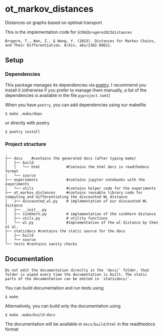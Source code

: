 # ot_markov_distances

Distances on graphs based on optimal transport 

This is the implementation code for {cite}`brugère2023distances`

```
Brugere, T., Wan, Z., & Wang, Y. (2023). Distances for Markov Chains, and Their Differentiation. ArXiv, abs/2302.08621.
```

## Setup

### Dependencies

This package manages its dependencies via [poetry](https://python-poetry.org/). 
I recommend you install it (otherwise if you prefer to manage them manually, a list of the dependencies is available in the file `pyproject.toml`)

When you have `poetry`, you can add dependencies using our makefile

```console
$ make .make/deps
```

or directly with poetry

```console
$ poetry install
```

### Project structure

```console
.
├── docs    #contains the generated docs (after typing make)
│   ├── build
│   │   └── html            #Contains the html docs in readthedocs format
│   └── source
├── experiments             #contains jupyter notebooks with the experiments
│   └── utils               #contains helper code for the experiments
├── ot_markov_distances     #contains reusable library code for computing and differentiating the discounted WL distance
│   ├── discounted_wl.py    # implementation of our discounted WL distance
│   ├── __init__.py
│   ├── sinkhorn.py         # implementation of the sinkhorn distance
│   ├── utils.py            # utility functions
│   └── wl.py               #implementation of the wl distance by Chen et al.
├── staticdocs #contains the static source for the docs
│   ├── build
│   └── source 
└── tests #contains sanity checks
```


## Documentation

```{warning}
Do not edit the documentation directly in the `docs/` folder, that folder is wiped every time the documentation is built. The static parts of the documentation can be edited in `staticdocs/`.
```

You can build documentation and run tests using

```console
$ make
```

Alternatively, you can build only the documentation using

```console
$ make .make/build-docs
```

The documentation will be available in `docs/build/html` in the readthedocs format



